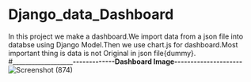 # Django_data_Dashboard
In this project we make a dashboard.We import data from a json file into databse using Django Model.Then we use chart.js for dashboard.Most important thing is data is not Original in json file{dummy}.
#_____________________________________________-------------Dashboard Image---------------------__________________________
![Screenshot (874)](https://github.com/waquar-az/Django_data_Dashboard/assets/106869966/9d0c0425-fb26-4bb9-94be-1ec039cb5b8f)
